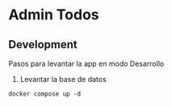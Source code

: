# Admin Todos

## Development

Pasos para levantar la app en modo Desarrollo

1. Levantar la base de datos

```
docker compose up -d
```

